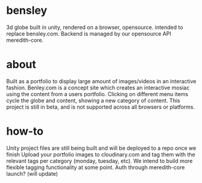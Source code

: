 # bensley
3d globe built in unity, rendered on a browser, opensource. intended to replace bensley.com. Backend is managed by our opensource API meredith-core.

# about
Built as a portfolio to display large amount of images/videos in an interactive fashion. Benley.com is a concept site which creates an interactive mosiac using the content from a users portfolio. Clicking on different menu items cycle the globe and content, showing a new category of content. This project is still in beta, and is not supported across all browsers or platforms.

# how-to
Unity project files are still being built and will be deployed to a repo once we finish
Upload your portfolio images to cloudinary.com and tag them with the relevant tags per category (monday, tuesday, etc). We intend to build more flexible tagging functionality at some point.
Auth through meredith-core
launch? (will update)
